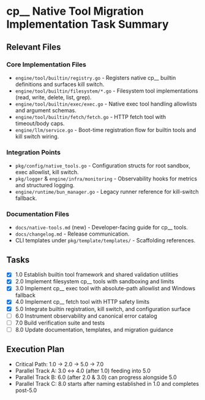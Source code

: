 # cp\_\_ Native Tool Migration Implementation Task Summary

## Relevant Files

### Core Implementation Files

- `engine/tool/builtin/registry.go` - Registers native cp\_\_ builtin definitions and surfaces kill switch.
- `engine/tool/builtin/filesystem/*.go` - Filesystem tool implementations (read, write, delete, list, grep).
- `engine/tool/builtin/exec/exec.go` - Native exec tool handling allowlists and argument schemas.
- `engine/tool/builtin/fetch/fetch.go` - HTTP fetch tool with timeout/body caps.
- `engine/llm/service.go` - Boot-time registration flow for builtin tools and kill switch wiring.

### Integration Points

- `pkg/config/native_tools.go` - Configuration structs for root sandbox, exec allowlist, kill switch.
- `pkg/logger` & `engine/infra/monitoring` - Observability hooks for metrics and structured logging.
- `engine/runtime/bun_manager.go` - Legacy runner reference for kill-switch fallback.

### Documentation Files

- `docs/native-tools.md` (new) - Developer-facing guide for cp\_\_ tools.
- `docs/changelog.md` - Release communication.
- CLI templates under `pkg/template/templates/` - Scaffolding references.

## Tasks

- [x] 1.0 Establish builtin tool framework and shared validation utilities
- [x] 2.0 Implement filesystem cp\_\_ tools with sandboxing and limits
- [x] 3.0 Implement cp\_\_ exec tool with absolute-path allowlist and Windows fallback
- [x] 4.0 Implement cp\_\_ fetch tool with HTTP safety limits
- [x] 5.0 Integrate builtin registration, kill switch, and configuration surface
- [ ] 6.0 Instrument observability and canonical error catalog
- [ ] 7.0 Build verification suite and tests
- [ ] 8.0 Update documentation, templates, and migration guidance

## Execution Plan

- Critical Path: 1.0 → 2.0 → 5.0 → 7.0
- Parallel Track A: 3.0 ↔ 4.0 (after 1.0) feeding into 5.0
- Parallel Track B: 6.0 (after 2.0 & 3.0) can progress alongside 5.0
- Parallel Track C: 8.0 starts after naming established in 1.0 and completes post-5.0

